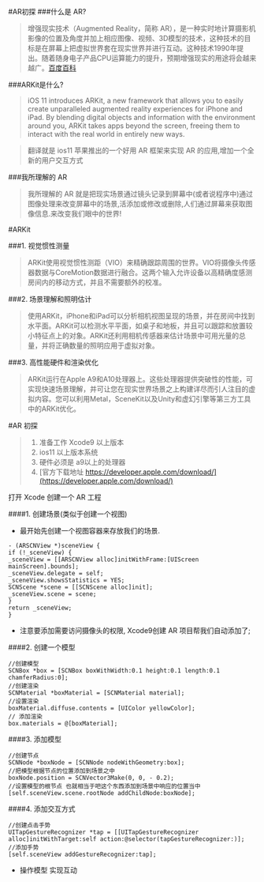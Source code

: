 #AR初探
###什么是 AR?

> 增强现实技术（Augmented Reality，简称 AR），是一种实时地计算摄影机影像的位置及角度并加上相应图像、视频、3D模型的技术，这种技术的目标是在屏幕上把虚拟世界套在现实世界并进行互动。这种技术1990年提出。随着随身电子产品CPU运算能力的提升，预期增强现实的用途将会越来越广。[百度百科](https://baike.baidu.com/item/%E5%A2%9E%E5%BC%BA%E7%8E%B0%E5%AE%9E/1889025?fr=aladdin&fromid=3404706&fromtitle=ar)

###ARKit是什么?

>iOS 11 introduces ARKit, a new framework that allows you to easily create unparalleled augmented reality experiences for iPhone and iPad. By blending digital objects and information with the environment around you, ARKit takes apps beyond the screen, freeing them to interact with the real world in entirely new ways.

>翻译就是 ios11 苹果推出的一个好用 AR 框架来实现 AR 的应用,增加一个全新的用户交互方式

###我所理解的 AR

>我所理解的 AR 就是把现实场景通过镜头记录到屏幕中(或者说程序中)通过图像处理来改变屏幕中的场景,活添加或修改或删除,人们通过屏幕来获取图像信息.来改变我们眼中的世界!

#ARKit

###1.    视觉惯性测量

>ARKit使用视觉惯性测距（VIO）来精确跟踪周围的世界。VIO将摄像头传感器数据与CoreMotion数据进行融合。这两个输入允许设备以高精确度感测房间内的移动方式，并且不需要额外的校准。

###2. 场景理解和照明估计

> 使用ARKit，iPhone和iPad可以分析相机视图呈现的场景，并在房间中找到水平面。ARKit可以检测水平平面，如桌子和地板，并且可以跟踪和放置较小特征点上的对象。ARKit还利用相机传感器来估计场景中可用光量的总量，并将正确数量的照明应用于虚拟对象。

###3. 高性能硬件和渲染优化

>ARKit运行在Apple A9和A10处理器上。这些处理器提供突破性的性能，可实现快速场景理解，并可让您在现实世界场景之上构建详尽而引人注目的虚拟内容。您可以利用Metal，SceneKit以及Unity和虚幻引擎等第三方工具中的ARKit优化。


#AR 初探
>1. 准备工作 Xcode9 以上版本
>2. ios11 以上版本系统
>3. 硬件必须是 a9以上的处理器
>4. [官方下载地址 https://developer.apple.com/download/](https://developer.apple.com/download/)

打开 Xcode 创建一个 AR 工程

####1. 创建场景(类似于创建一个视图)
* 最开始先创建一个视图容器来存放我们的场景.

```
- (ARSCNView *)sceneView {
if (!_sceneView) {
_sceneView = [[ARSCNView alloc]initWithFrame:[UIScreen mainScreen].bounds];
_sceneView.delegate = self;
_sceneView.showsStatistics = YES;
SCNScene *scene = [[SCNScene alloc]init];
_sceneView.scene = scene;
}
return _sceneView;
}
```


* 注意要添加需要访问摄像头的权限, Xcode9创建 AR 项目帮我们自动添加了;

####2. 创建一个模型
```
//创建模型
SCNBox *box = [SCNBox boxWithWidth:0.1 height:0.1 length:0.1 chamferRadius:0];
//创建渲染
SCNMaterial *boxMaterial = [SCNMaterial material];
//设置渲染
boxMaterial.diffuse.contents = [UIColor yellowColor];
// 添加渲染
box.materials = @[boxMaterial];
```
####3. 添加模型
```
//创建节点
SCNNode *boxNode = [SCNNode nodeWithGeometry:box];
//把模型根据节点的位置添加到场景之中
boxNode.position = SCNVector3Make(0, 0, - 0.2);
//设置模型的根节点 也就相当于吧这个东西添加到场景中响应的位置当中
[self.sceneView.scene.rootNode addChildNode:boxNode];
```
####4. 添加交互方式
```
//创建点击手势
UITapGestureRecognizer *tap = [[UITapGestureRecognizer alloc]initWithTarget:self action:@selector(tapGestureRecognizer:)];
//添加手势
[self.sceneView addGestureRecognizer:tap];
```

* 操作模型 实现互动


